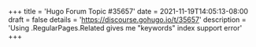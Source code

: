 +++
title = 'Hugo Forum Topic #35657'
date = 2021-11-19T14:05:13-08:00
draft = false
details = 'https://discourse.gohugo.io/t/35657'
description = 'Using .RegularPages.Related gives me "keywords" index support error'
+++
